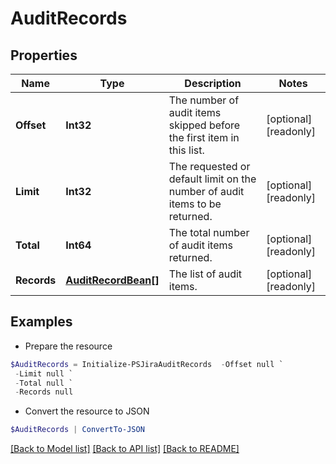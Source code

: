 # AuditRecords
## Properties

Name | Type | Description | Notes
------------ | ------------- | ------------- | -------------
**Offset** | **Int32** | The number of audit items skipped before the first item in this list. | [optional] [readonly] 
**Limit** | **Int32** | The requested or default limit on the number of audit items to be returned. | [optional] [readonly] 
**Total** | **Int64** | The total number of audit items returned. | [optional] [readonly] 
**Records** | [**AuditRecordBean[]**](AuditRecordBean.md) | The list of audit items. | [optional] [readonly] 

## Examples

- Prepare the resource
```powershell
$AuditRecords = Initialize-PSJiraAuditRecords  -Offset null `
 -Limit null `
 -Total null `
 -Records null
```

- Convert the resource to JSON
```powershell
$AuditRecords | ConvertTo-JSON
```

[[Back to Model list]](../README.md#documentation-for-models) [[Back to API list]](../README.md#documentation-for-api-endpoints) [[Back to README]](../README.md)

